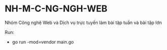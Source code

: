 # NH-M-C-NG-NGH-WEB
Nhóm Công nghệ Web và Dịch vụ trực tuyến làm bài tập tuần và bài tập lớn

Run: 
-   go run -mod=vendor main.go
